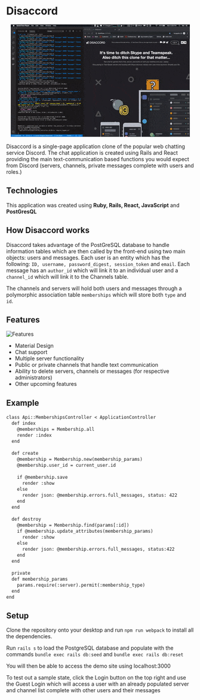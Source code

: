 

# Disaccord

<p align="center">
  <img src="https://github.com/cfo8473/Disaccord/blob/master/disaccordanim.gif">
</p>
Disaccord is a single-page application clone of the popular web chatting service Discord. The chat application is created using Rails and React providing the main text-communication based functions you would expect from Discord (servers, channels, private messages complete with users and roles.)

## Technologies

This application was created using <b>Ruby, Rails, React, JavaScript</b> and <b>PostGresQL</b>

## How Disaccord works

Disaccord takes advantage of the PostGreSQL database to handle information tables which are then called by the front-end using two main objects: users and messages. Each user is an entity which has the following: `ID, username, password_digest, session_token` and `email`. Each message has an `author_id` which will link it to an individual user and a `channel_id` which will link it to the Channels table.

The channels and servers will hold both users and messages through a polymorphic association table `memberships` which will store both `type` and `id`.

## Features

![Features](https://i.imgur.com/TPCteOa.png)

- Material Design
- Chat support
- Multiple server functionality
- Public or private channels that handle text communication
- Ability to delete servers, channels or messages (for respective administrators)
- Other upcoming features


## Example

```
class Api::MembershipsController < ApplicationController
  def index
    @memberships = Membership.all
    render :index
  end
 
  def create
    @membership = Membership.new(membership_params)
    @membership.user_id = current_user.id
    
    if @membership.save
      render :show
    else
      render json: @membership.errors.full_messages, status: 422
    end
  end

  def destroy
    @membership = Membership.find(params[:id])
    if @membership.update_attributes(membership_params)
      render :show
    else
      render json: @membership.errors.full_messages, status:422
    end
  end

  private
  def membership_params
    params.require(:server).permit(:membership_type)
  end
end

```

## Setup
Clone the repository onto your desktop and run `npm run webpack` to install all the dependencies.

Run `rails s` to load the PostgreSQL database and populate with the commands `bundle exec rails db:seed` and `bundle exec rails db:reset`

You will then be able to access the demo site using localhost:3000

To test out a sample state, click the Login button on the top right and use the Guest Login which will access a user with an already populated server and channel list complete with other users and their messages

